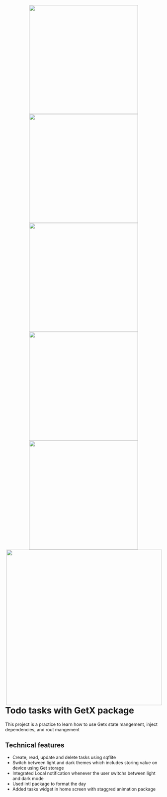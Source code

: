 <div align="center" style="font-size:0;">
<img src="https://user-images.githubusercontent.com/92920178/145193387-a94e5e71-d308-4713-b7ef-950c48749a3a.png" alt='' border=”0” style=”display:block;” height="350" />
<img src="https://user-images.githubusercontent.com/92920178/145193390-b18d6699-0c3a-4324-9b7a-5abb9b8e61da.png" alt='' border=”0” style=”display:block;” height="350" />
<img src="https://user-images.githubusercontent.com/92920178/145193395-422b60e7-2d06-4b08-88ba-949fecd6663b.png" alt='' border=”0” style=”display:block;” height="350" />
<img src="https://user-images.githubusercontent.com/92920178/145193398-165a1124-928f-4e6d-b3f7-393e05906e7a.png" alt='' border=”0” style=”display:block;” height="350" />
<img src="https://user-images.githubusercontent.com/92920178/145193381-da18bb67-e2d5-4049-b17b-b2656b4d8d23.png" alt='' border=”0” style=”display:block;” height="350" />
</div>

<img src="https://user-images.githubusercontent.com/92920178/145200403-e7afb185-bd60-472f-9cc6-0517829dbd17.gif" alt='' border=”0” style=”display:block;” height="500"  align='right'/>

# Todo tasks with GetX package

This project is a practice to learn how to use Getx state mangement, inject dependencies, and rout mangement


## Technical features

- Create, read, update and delete tasks using sqflite 
- Switch between light and dark themes which includes storing value on device using Get storage
- Integrated Local notification whenever the user switchs between light and dark mode
- Used intl package to format the day
- Added tasks widget in home screen with staggred animation package







